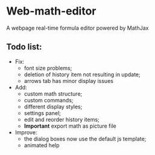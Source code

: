 # Web-math-editor
A webpage real-time formula editor powered by MathJax

## Todo list:
- Fix:  
    - font size problems;
    - deletion of history item not resulting in update; 
    - arrows tab has minor display issues
- Add: 
    - custom math structure; 
    - custom commands; 
    - different display styles; 
    - settings panel; 
    - edit and reorder history items; 
    - **Important** export math as picture file
- Improve: 
    - the dialog boxes now use the default js template; 
    - animated help
